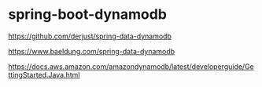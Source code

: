 # spring-boot-dynamodb

https://github.com/derjust/spring-data-dynamodb

https://www.baeldung.com/spring-data-dynamodb

https://docs.aws.amazon.com/amazondynamodb/latest/developerguide/GettingStarted.Java.html
